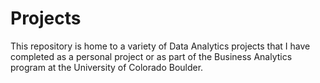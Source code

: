 # Projects
This repository is home to a variety of Data Analytics projects that I have completed as a personal project or as part of the Business Analytics program at the University of Colorado Boulder. 
